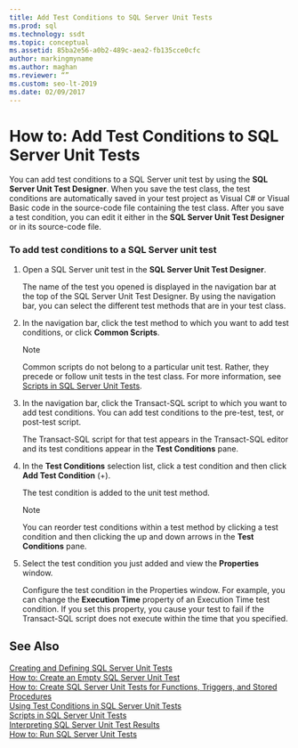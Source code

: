 ```yaml
---
title: Add Test Conditions to SQL Server Unit Tests
ms.prod: sql
ms.technology: ssdt
ms.topic: conceptual
ms.assetid: 85ba2e56-a0b2-489c-aea2-fb135cce0cfc
author: markingmyname
ms.author: maghan
ms.reviewer: “”
ms.custom: seo-lt-2019
ms.date: 02/09/2017
---
```


# How to: Add Test Conditions to SQL Server Unit Tests

You can add test conditions to a SQL Server unit test by using the **SQL Server Unit Test Designer**. When you save the test class, the test conditions are automatically saved in your test project as Visual C\# or Visual Basic code in the source-code file containing the test class. After you save a test condition, you can edit it either in the **SQL Server Unit Test Designer** or in its source-code file.  
  
### To add test conditions to a SQL Server unit test  
  
1.  Open a SQL Server unit test in the **SQL Server Unit Test Designer**.  
  
    The name of the test you opened is displayed in the navigation bar at the top of the SQL Server Unit Test Designer. By using the navigation bar, you can select the different test methods that are in your test class.  
  
2.  In the navigation bar, click the test method to which you want to add test conditions, or click **Common Scripts**.  
  
    > [!NOTE]  
    > Common scripts do not belong to a particular unit test. Rather, they precede or follow unit tests in the test class. For more information, see [Scripts in SQL Server Unit Tests](../ssdt/scripts-in-sql-server-unit-tests.md).  
  
3.  In the navigation bar, click the Transact\-SQL script to which you want to add test conditions. You can add test conditions to the pre-test, test, or post-test script.  
  
    The Transact\-SQL script for that test appears in the Transact\-SQL editor and its test conditions appear in the **Test Conditions** pane.  
  
4.  In the **Test Conditions** selection list, click a test condition and then click **Add Test Condition** (+).  
  
    The test condition is added to the unit test method.  
  
    > [!NOTE]  
    > You can reorder test conditions within a test method by clicking a test condition and then clicking the up and down arrows in the **Test Conditions** pane.  
  
5.  Select the test condition you just added and view the **Properties** window.  
  
    Configure the test condition in the Properties window. For example, you can change the **Execution Time** property of an Execution Time test condition. If you set this property, you cause your test to fail if the Transact\-SQL script does not execute within the time that you specified.  
  
## See Also  
[Creating and Defining SQL Server Unit Tests](../ssdt/creating-and-defining-sql-server-unit-tests.md)  
[How to: Create an Empty SQL Server Unit Test](../ssdt/how-to-create-an-empty-sql-server-unit-test.md)  
[How to: Create SQL Server Unit Tests for Functions, Triggers, and Stored Procedures](../ssdt/how-to-create-unit-tests-for-functions-triggers-stored-procedures.md)  
[Using Test Conditions in SQL Server Unit Tests](../ssdt/using-test-conditions-in-sql-server-unit-tests.md)  
[Scripts in SQL Server Unit Tests](../ssdt/scripts-in-sql-server-unit-tests.md)  
[Interpreting SQL Server Unit Test Results](../ssdt/interpreting-sql-server-unit-test-results.md)  
[How to: Run SQL Server Unit Tests](../ssdt/how-to-run-sql-server-unit-tests.md)  
  
